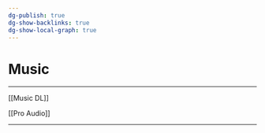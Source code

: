 ```yaml
---
dg-publish: true
dg-show-backlinks: true
dg-show-local-graph: true
---
```

# Music

---

[[Music DL]]

[[Pro Audio]]

----